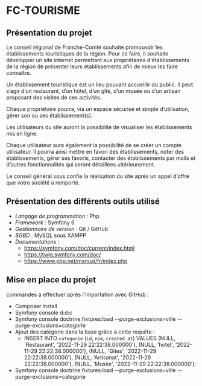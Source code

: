 
# **FC-TOURISME**
## Présentation du projet 
Le conseil régional de Franche-Comté souhaite promouvoir les établissements touristiques de la région. Pour ce faire, il souhaite développer un site internet permettant aux propriétaires d'établissements de la région de présenter leurs établissements afin de mieux les faire connaître.

Un établissement touristique est un lieu pouvant accueillir du public. Il peut s’agir d’un restaurant, d’un hôtel, d’un gîte, d’un musée ou d’un artisan proposant des visites de ces activités.

Chaque propriétaire pourra, via un espace sécurisé et simple d’utilisation, gérer son ou ses établissement(s).

Les utilisateurs du site auront la possibilité de visualiser les établissements mis en ligne.

Chaque utilisateur aura également la possibilité de se créer un compte utilisateur. Il pourra ainsi mettre en favori des établissements, noter des établissements, gérer ses favoris, contacter des établissements par mails et d’autres fonctionnalités qui seront détaillées ultérieurement.

Le conseil général vous confie la réalisation du site après un appel d’offre que votre société a remporté.

## Présentation des différents outils utilisé

 - *Langage de programmation :* Php
 - *Framework :* Symfony 6
 - *Gestionnaire de version* : Git / GitHub
 - *SGBD :* MySQL sous XAMPP
 - *Documentations :*
	 - https://symfony.com/doc/current/index.html
	 - https://twig.symfony.com/doc/
	 - https://www.php.net/manual/fr/index.php

## Mise en place du projet

commandes a effectuer après l'importation avec GitHub :

 - Composer install
 - Symfony console d:d:c
 - Symfony console doctrine:fixtures:load --purge-exclusions=ville --purge-exclusions=categorie
 - Ajout des catégorie dans la base grâce a cette requête : 
	 - INSERT INTO `categorie` (`id`, `nom`, `created_at`) VALUES (NULL, 'Restaurant', '2022-11-29 22:22:38.000000'), (NULL, 'hotel', '2022-11-29 22:22:38.000000'), (NULL, 'Gites', '2022-11-29 22:22:38.000000'), (NULL, 'Artisanat', '2022-11-29 22:22:38.000000'), (NULL, 'Musée', '2022-11-29 22:22:38.000000');
- Symfony console doctrine:fixtures:load --purge-exclusions=ville --purge-exclusions=categorie
